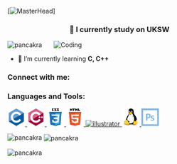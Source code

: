 [![MasterHead](https://ps.w.org/insert-headers-and-footers/assets/banner-772x250.png?rev=1610266)]
<h3 align="center">📝 I currently study on UKSW</h3>
<img align="right" alt="Coding" width="400" src="https://media.giphy.com/media/5jbUB088YjtGU/giphy.gif"

<p align="left"> <img src="https://komarev.com/ghpvc/?username=pancakra&label=Profile%20views&color=0e75b6&style=flat" alt="pancakra" /> </p>

- 🌱 I’m currently learning **C, C++**

<h3 align="left">Connect with me:</h3>
<p align="left">
</p>

<h3 align="left">Languages and Tools:</h3>
<p align="left"> <a href="https://www.cprogramming.com/" target="_blank" rel="noreferrer"> <img src="https://raw.githubusercontent.com/devicons/devicon/master/icons/c/c-original.svg" alt="c" width="40" height="40"/> </a> <a href="https://www.w3schools.com/cpp/" target="_blank" rel="noreferrer"> <img src="https://raw.githubusercontent.com/devicons/devicon/master/icons/cplusplus/cplusplus-original.svg" alt="cplusplus" width="40" height="40"/> </a> <a href="https://www.w3schools.com/css/" target="_blank" rel="noreferrer"> <img src="https://raw.githubusercontent.com/devicons/devicon/master/icons/css3/css3-original-wordmark.svg" alt="css3" width="40" height="40"/> </a> <a href="https://www.w3.org/html/" target="_blank" rel="noreferrer"> <img src="https://raw.githubusercontent.com/devicons/devicon/master/icons/html5/html5-original-wordmark.svg" alt="html5" width="40" height="40"/> </a> <a href="https://www.adobe.com/in/products/illustrator.html" [
target="_blank" rel="noreferrer"> <img src="https://www.vectorlogo.zone/logos/adobe_illustrator/adobe_illustrator-icon.svg" alt="illustrator" width="40" height="40"/> </a> <a href="https://www.linux.org/" target="_blank" rel="noreferrer"> <img src="https://raw.githubusercontent.com/devicons/devicon/master/icons/linux/linux-original.svg" alt="linux" width="40" height="40"/> </a> <a href="https://www.photoshop.com/en" target="_blank" rel="noreferrer"> <img src="https://raw.githubusercontent.com/devicons/devicon/master/icons/photoshop/photoshop-line.svg" alt="photoshop" width="40" height="40"/> </a> </p>

<p><img align="left" src="https://github-readme-stats.vercel.app/api/top-langs?username=pancakra&show_icons=true&locale=en&layout=compact" alt="pancakra" /></p>

<p>&nbsp;<img align="center" src="https://github-readme-stats.vercel.app/api?username=pancakra&show_icons=true&locale=en" alt="pancakra" /></p>

<p><img align="center" src="https://github-readme-streak-stats.herokuapp.com/?user=pancakra&" alt="pancakra" /></p>
